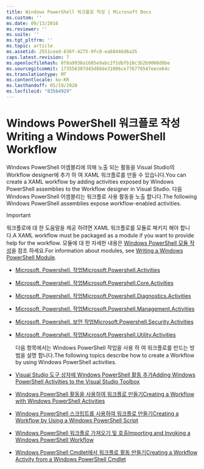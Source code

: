 ```yaml
---
title: Windows PowerShell 워크플로 작성 | Microsoft Docs
ms.custom: ''
ms.date: 09/13/2016
ms.reviewer: ''
ms.suite: ''
ms.tgt_pltfrm: ''
ms.topic: article
ms.assetid: 2551ceed-836f-4275-9fc0-ea68446d6a35
caps.latest.revision: 7
ms.openlocfilehash: 0f8a9938a1685e9abc2f1dbfb18c3b2b9008d9be
ms.sourcegitcommit: 173556307d45d88de31086ce776770547eece64c
ms.translationtype: MT
ms.contentlocale: ko-KR
ms.lasthandoff: 05/19/2020
ms.locfileid: "83564929"
---
```

# <a name="writing-a-windows-powershell-workflow"></a><span data-ttu-id="f5346-102">Windows PowerShell 워크플로 작성</span><span class="sxs-lookup"><span data-stu-id="f5346-102">Writing a Windows PowerShell Workflow</span></span>

<span data-ttu-id="f5346-103">Windows PowerShell 어셈블리에 의해 노출 되는 활동을 Visual Studio의 Workflow designer에 추가 하 여 XAML 워크플로를 만들 수 있습니다.</span><span class="sxs-lookup"><span data-stu-id="f5346-103">You can create a XAML workflow by adding activities exposed by Windows PowerShell assemblies to the Workflow designer in Visual Studio.</span></span> <span data-ttu-id="f5346-104">다음 Windows PowerShell 어셈블리는 워크플로 사용 활동을 노출 합니다.</span><span class="sxs-lookup"><span data-stu-id="f5346-104">The following Windows PowerShell assemblies expose workflow-enabled activities.</span></span>

> [!IMPORTANT]
> <span data-ttu-id="f5346-105">워크플로에 대 한 도움말을 제공 하려면 XAML 워크플로를 모듈로 패키지 해야 합니다.</span><span class="sxs-lookup"><span data-stu-id="f5346-105">A XAML workflow must be packaged as a module if you want to provide help for the workflow.</span></span> <span data-ttu-id="f5346-106">모듈에 대 한 자세한 내용은 [Windows PowerShell 모듈 작성](../module/writing-a-windows-powershell-module.md)을 참조 하세요.</span><span class="sxs-lookup"><span data-stu-id="f5346-106">For information about modules, see [Writing a Windows PowerShell Module](../module/writing-a-windows-powershell-module.md).</span></span>

- [<span data-ttu-id="f5346-107">Microsoft. Powershell. 작업</span><span class="sxs-lookup"><span data-stu-id="f5346-107">Microsoft.Powershell.Activities</span></span>](/dotnet/api/Microsoft.PowerShell.Activities)

- [<span data-ttu-id="f5346-108">Microsoft. Powershell. 작업</span><span class="sxs-lookup"><span data-stu-id="f5346-108">Microsoft.Powershell.Core.Activities</span></span>](/dotnet/api/Microsoft.PowerShell.Core.Activities)

- [<span data-ttu-id="f5346-109">Microsoft. Powershell. 작업</span><span class="sxs-lookup"><span data-stu-id="f5346-109">Microsoft.Powershell.Diagnostics.Activities</span></span>](/dotnet/api/Microsoft.PowerShell.Diagnostics.Activities)

- [<span data-ttu-id="f5346-110">Microsoft. Powershell. 작업</span><span class="sxs-lookup"><span data-stu-id="f5346-110">Microsoft.Powershell.Management.Activities</span></span>](/dotnet/api/Microsoft.PowerShell.Management.Activities)

- [<span data-ttu-id="f5346-111">Microsoft. Powershell. 보안 작업</span><span class="sxs-lookup"><span data-stu-id="f5346-111">Microsoft.Powershell.Security.Activities</span></span>](/dotnet/api/Microsoft.PowerShell.Security.Activities)

- [<span data-ttu-id="f5346-112">Microsoft. Powershell. 작업</span><span class="sxs-lookup"><span data-stu-id="f5346-112">Microsoft.Powershell.Utility.Activities</span></span>](/dotnet/api/Microsoft.PowerShell.Utility.Activities)

  <span data-ttu-id="f5346-113">다음 항목에서는 Windows PowerShell 작업을 사용 하 여 워크플로를 만드는 방법을 설명 합니다.</span><span class="sxs-lookup"><span data-stu-id="f5346-113">The following topics describe how to create a Workflow by using Windows PowerShell activities.</span></span>

- [<span data-ttu-id="f5346-114">Visual Studio 도구 상자에 Windows PowerShell 활동 추가</span><span class="sxs-lookup"><span data-stu-id="f5346-114">Adding Windows PowerShell Activities to the Visual Studio Toolbox</span></span>](./adding-windows-powershell-activities-to-the-visual-studio-toolbox.md)

- [<span data-ttu-id="f5346-115">Windows PowerShell 활동을 사용하여 워크플로 만들기</span><span class="sxs-lookup"><span data-stu-id="f5346-115">Creating a Workflow with Windows PowerShell Activities</span></span>](./creating-a-workflow-with-windows-powershell-activities.md)

- [<span data-ttu-id="f5346-116">Windows PowerShell 스크립트를 사용하여 워크플로 만들기</span><span class="sxs-lookup"><span data-stu-id="f5346-116">Creating a Workflow by Using a Windows PowerShell Script</span></span>](./creating-a-workflow-by-using-a-windows-powershell-script.md)

- [<span data-ttu-id="f5346-117">Windows PowerShell 워크플로 가져오기 및 호출</span><span class="sxs-lookup"><span data-stu-id="f5346-117">Importing and Invoking a Windows PowerShell Workflow</span></span>](./importing-and-invoking-a-windows-powershell-workflow.md)

- [<span data-ttu-id="f5346-118">Windows PowerShell Cmdlet에서 워크플로 활동 만들기</span><span class="sxs-lookup"><span data-stu-id="f5346-118">Creating a Workflow Activity from a Windows PowerShell Cmdlet</span></span>](./creating-a-workflow-activity-from-a-windows-powershell-cmdlet.md)

